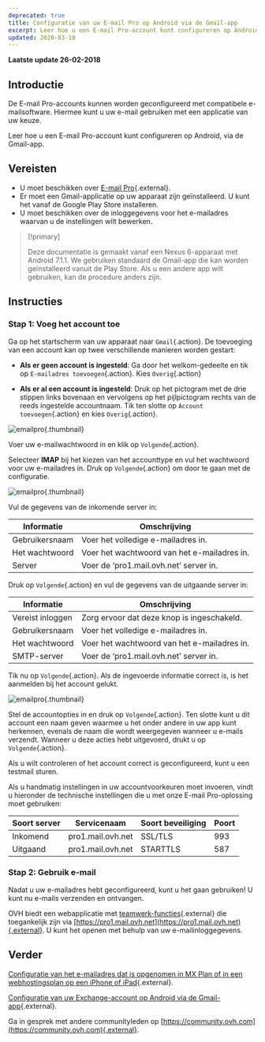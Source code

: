 ```yaml
---
deprecated: true
title: Configuratie van uw E-mail Pro op Android via de Gmail-app
excerpt: Leer hoe u een E-mail Pro-account kunt configureren op Android, via de Gmail-app
updated: 2020-03-18
---
```


**Laatste update 26-02-2018**

## Introductie

De E-mail Pro-accounts kunnen worden geconfigureerd met compatibele e-mailsoftware. Hiermee kunt u uw e-mail gebruiken met een applicatie van uw keuze.

Leer hoe u een E-mail Pro-account kunt configureren op Android, via de Gmail-app.

## Vereisten

- U moet beschikken over [E-mail Pro](https://www.ovh.com/nl/emails/email-pro/){.external}.
- Er moet een Gmail-applicatie op uw apparaat zijn geïnstalleerd. U kunt het vanaf de Google Play Store installeren.
- U moet beschikken over de inloggegevens voor het e-mailadres waarvan u de instellingen wilt bewerken.

> [!primary]
>
> Deze documentatie is gemaakt vanaf een Nexus 6-apparaat met Android 7.1.1. We gebruiken standaard de Gmail-app die kan worden geïnstalleerd vanuit de Play Store. Als u een andere app wilt gebruiken, kan de procedure anders zijn.
>

## Instructies

### Stap 1: Voeg het account toe

Ga op het startscherm van uw apparaat naar `Gmail`{.action}. De toevoeging van een account kan op twee verschillende manieren worden gestart:

- **Als er geen account is ingesteld**: Ga door het welkom-gedeelte en tik op `E-mailadres toevoegen`{.action}. Kies `Overig`{.action} 

- **Als er al een account is ingesteld**: Druk op het pictogram met de drie stippen links bovenaan en vervolgens op het pijlpictogram rechts van de reeds ingestelde accountnaam. Tik ten slotte op `Account toevoegen`{.action} en kies `Overig`{.action}. 

![emailpro](images/configuration-email-pro-gmail-application-android-step1.png){.thumbnail}

Voer uw e-mailwachtwoord in en klik op `Volgende`{.action}.

Selecteer **IMAP** bij het kiezen van het accounttype en vul het wachtwoord voor uw e-mailadres in. Druk op `Volgende`{.action} om door te gaan met de configuratie.

![emailpro](images/configuration-email-pro-gmail-application-android-step2.png){.thumbnail}

Vul de gegevens van de inkomende server in: 

|Informatie|Omschrijving| 
|---|---| 
|Gebruikersnaam|Voer het volledige e-mailadres in.|  
|Het wachtwoord|Voer het wachtwoord van het e-mailadres in.|
|Server|Voer de ‘pro1.mail.ovh.net’ server in.|

Druk op `Volgende`{.action} en vul de gegevens van de uitgaande server in:

|Informatie|Omschrijving| 
|---|---| 
|Vereist inloggen|Zorg ervoor dat deze knop is ingeschakeld.|
|Gebruikersnaam|Voer het volledige e-mailadres in.|  
|Het wachtwoord|Voer het wachtwoord van het e-mailadres in.|
|SMTP-server|Voer de ‘pro1.mail.ovh.net’ server in.|

Tik nu op `Volgende`{.action}. Als de ingevoerde informatie correct is, is het aanmelden bij het account gelukt.

![emailpro](images/configuration-email-pro-gmail-application-android-step3.png){.thumbnail}

Stel de accountopties in en druk op `Volgende`{.action}. Ten slotte kunt u dit account een naam geven waarmee u het onder andere in uw app kunt herkennen, evenals de naam die wordt weergegeven wanneer u e-mails verzendt. Wanneer u deze acties hebt uitgevoerd, drukt u op `Volgende`{.action}.

Als u wilt controleren of het account correct is geconfigureerd, kunt u een testmail sturen.

Als u handmatig instellingen in uw accountvoorkeuren moet invoeren, vindt u hieronder de technische instellingen die u met onze E-mail Pro-oplossing moet gebruiken:

|Soort server|Servicenaam|Soort beveiliging|Poort|
|---|---|---|---|
|Inkomend|pro1.mail.ovh.net|SSL/TLS|993|
|Uitgaand|pro1.mail.ovh.net|STARTTLS|587|

### Stap 2: Gebruik e-mail

Nadat u uw e-mailadres hebt geconfigureerd, kunt u het gaan gebruiken! U kunt nu e-mails verzenden en ontvangen.

OVH biedt een webapplicatie met [teamwerk-functies](https://www.ovh.com/nl/emails/){.external} die toegankelijk zijn via [https://pro1.mail.ovh.net](https://pro1.mail.ovh.net){.external}. U kunt het openen met behulp van uw e-mailinloggegevens.

## Verder

[Configuratie van het e-mailadres dat is opgenomen in MX Plan of in een webhostingsplan op een iPhone of iPad](/pages/web/emails/how_to_configure_android){.external}.

[Configuratie van uw Exchange-account op Android via de Gmail-app](/pages/web/microsoft-collaborative-solutions/how_to_configure_android){.external}.

Ga in gesprek met andere communityleden op [https://community.ovh.com](https://community.ovh.com){.external}.